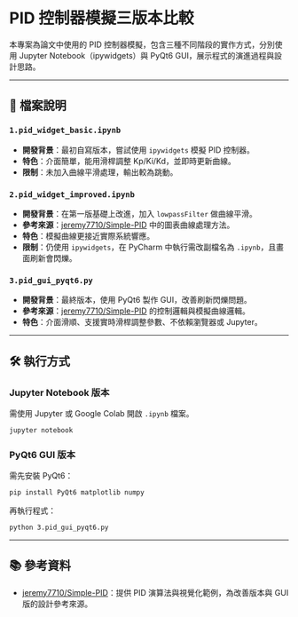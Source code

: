 
# PID 控制器模擬三版本比較

本專案為論文中使用的 PID 控制器模擬，包含三種不同階段的實作方式，分別使用 Jupyter Notebook（ipywidgets）與 PyQt6 GUI，展示程式的演進過程與設計思路。

---

## 📁 檔案說明

### `1.pid_widget_basic.ipynb`
- **開發背景**：最初自寫版本，嘗試使用 `ipywidgets` 模擬 PID 控制器。
- **特色**：介面簡單，能用滑桿調整 Kp/Ki/Kd，並即時更新曲線。
- **限制**：未加入曲線平滑處理，輸出較為跳動。

### `2.pid_widget_improved.ipynb`
- **開發背景**：在第一版基礎上改進，加入 `lowpassFilter` 做曲線平滑。
- **參考來源**：[jeremy7710/Simple-PID](https://github.com/jeremy7710/Simple-PID) 中的圖表曲線處理方法。
- **特色**：模擬曲線更接近實際系統響應。
- **限制**：仍使用 `ipywidgets`，在 PyCharm 中執行需改副檔名為 `.ipynb`，且畫面刷新會閃爍。

### `3.pid_gui_pyqt6.py`
- **開發背景**：最終版本，使用 PyQt6 製作 GUI，改善刷新閃爍問題。
- **參考來源**：[jeremy7710/Simple-PID](https://github.com/jeremy7710/Simple-PID) 的控制邏輯與模擬曲線邏輯。
- **特色**：介面滑順、支援實時滑桿調整參數、不依賴瀏覽器或 Jupyter。

---

## 🛠 執行方式

### Jupyter Notebook 版本
需使用 Jupyter 或 Google Colab 開啟 `.ipynb` 檔案。

```bash
jupyter notebook
```

### PyQt6 GUI 版本
需先安裝 PyQt6：

```bash
pip install PyQt6 matplotlib numpy
```

再執行程式：

```bash
python 3.pid_gui_pyqt6.py
```

---

## 📚 參考資料

- [jeremy7710/Simple-PID](https://github.com/jeremy7710/Simple-PID)：提供 PID 演算法與視覺化範例，為改善版本與 GUI 版的設計參考來源。

